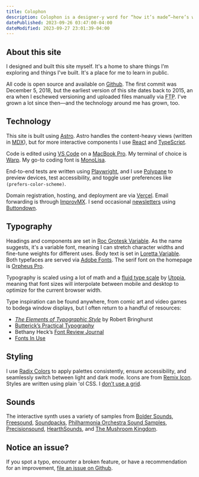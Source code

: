 ```yaml
---
title: Colophon
description: Colophon is a designer-y word for “how it’s made”—here’s what powers evadecker.com.
datePublished: 2023-09-26 03:47:00-04:00
dateModified: 2023-09-27 23:01:39-04:00
---
```


## About this site

I designed and built this site myself. It's a home to share things I'm exploring and things I've built. It's a place for me to learn in public.

All code is open source and available on [Github](https://github.com/evadecker/evadecker.com). The first commit was December 5, 2018, but the earliest version of this site dates back to 2015, an era when I eschewed versioning and uploaded files manually via <abbr title="File Transfer Protocol">FTP</abbr>. I've grown a lot since then—and the technology around me has grown, too.

## Technology

This site is built using [Astro](https://astro.build). Astro handles the content-heavy views (written in [MDX](https://mdxjs.com)), but for more interactive components I use [React](https://react.dev) and [TypeScript](https://www.typescriptlang.org).

Code is edited using [VS Code](https://code.visualstudio.com) on a [MacBook Pro](https://www.apple.com/macbook-pro/). My terminal of choice is [Warp](https://www.warp.dev). My go-to coding font is [MonoLisa](https://www.monolisa.dev).

End-to-end tests are written using [Playwright](https://playwright.dev), and I use [Polypane](https://polypane.app) to preview devices, test accessibility, and toggle user preferences like `(prefers-color-scheme)`.

Domain registration, hosting, and deployment are via [Vercel](https://vercel.com/). Email forwarding is through [ImprovMX](https://improvmx.com). I send occasional [newsletters](https://buttondown.email/notesfromeva) using [Buttondown](https://buttondown.email).

## Typography

Headings and components are set in [Roc Grotesk Variable](https://fonts.adobe.com/fonts/roc-grotesk-variable). As the name suggests, it's a variable font, meaning I can stretch character widths and fine-tune weights for different uses. Body text is set in [Loretta Variable](https://fonts.adobe.com/fonts/loretta-variable). Both typefaces are served via [Adobe Fonts](https://fonts.adobe.com). The serif font on the homepage is [Orpheus Pro](https://fonts.adobe.com/fonts/orpheus).

Typography is scaled using a lot of math and a [fluid type scale](https://utopia.fyi/blog/designing-with-fluid-type-scales) by [Utopia](https://utopia.fyi/type/calculator/), meaning that font sizes will interpolate between mobile and desktop to optimize for the current browser width.

Type inspiration can be found anywhere, from comic art and video games to bodega window displays, but I often return to a handful of resources:

- [*The Elements of Typographic Style*](https://bookshop.org/a/97627/9780881792126) by Robert Bringhurst
- [Butterick’s Practical Typography](https://practicaltypography.com)
- Bethany Heck’s [Font Review Journal](https://fontreviewjournal.com)
- [Fonts In Use](https://fontsinuse.com)

## Styling

I use [Radix Colors](https://www.radix-ui.com/colors) to apply palettes consistently, ensure accessibility, and seamlessly switch between light and dark mode. Icons are from [Remix Icon](https://remixicon.com). Styles are written using plain 'ol CSS. I [don’t use a grid](https://gridless.design).

## Sounds

The interactive synth uses a variety of samples from [Bolder Sounds](https://www.boldersounds.com/index.php?main_page=product_music_info&products_id=71), [Freesound](https://freesound.org/people/Samulis/packs/21029/), [Soundpacks](https://soundpacks.com/free-sound-packs/xylophone-samples-pack/), [Philharmonia Orchestra Sound Samples](https://www.philharmonia.co.uk/explore/sound_samples/banjo), [Precisionsound](https://store.precisionsound.net/shop/peruvian-ocarina/), [HearthSounds](https://maxtimkovich.com/hearthsounds?q=murloc), and [The Mushroom Kingdom](https://themushroomkingdom.net/media/smw/wav).

## Notice an issue?

If you spot a typo, encounter a broken feature, or have a recommendation for an improvement, [file an issue on Github](https://github.com/evadecker/evadecker.com/issues).
